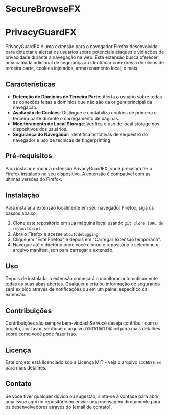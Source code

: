 # SecureBrowseFX

# PrivacyGuardFX

PrivacyGuardFX é uma extensão para o navegador Firefox desenvolvida para detectar e alertar os usuários sobre potenciais ataques e violações de privacidade durante a navegação na web. Esta extensão busca oferecer uma camada adicional de segurança ao identificar conexões a domínios de terceira parte, cookies injetados, armazenamento local, e mais.

## Características

- **Detecção de Domínios de Terceira Parte**: Alerta o usuário sobre todas as conexões feitas a domínios que não são da origem principal da navegação.
- **Avaliação de Cookies**: Distingue e contabiliza cookies de primeira e terceira parte durante o carregamento de páginas.
- **Monitoramento de Local Storage**: Verifica o uso de local storage nos dispositivos dos usuários.
- **Segurança do Navegador**: Identifica tentativas de sequestro do navegador e uso de técnicas de fingerprinting.

## Pré-requisitos

Para instalar e rodar a extensão PrivacyGuardFX, você precisará ter o Firefox instalado no seu dispositivo. A extensão é compatível com as últimas versões do Firefox.

## Instalação

Para instalar a extensão localmente em seu navegador Firefox, siga os passos abaixo:

1. Clone este repositório em sua máquina local usando `git clone [URL do repositório]`.
2. Abra o Firefox e acesse `about:debugging`.
3. Clique em "Este Firefox" e depois em "Carregar extensão temporária".
4. Navegue até o diretório onde você clonou o repositório e selecione o arquivo manifest.json para carregar a extensão.

## Uso

Depois de instalada, a extensão começará a monitorar automaticamente todas as suas abas abertas. Qualquer alerta ou informação de segurança será exibido através de notificações ou em um painel específico da extensão.

## Contribuições

Contribuições são sempre bem-vindas! Se você deseja contribuir com o projeto, por favor, verifique o arquivo `CONTRIBUTING.md` para mais detalhes sobre como você pode fazer isso.

## Licença

Este projeto está licenciado sob a Licença MIT - veja o arquivo `LICENSE.md` para mais detalhes.

## Contato

Se você tiver qualquer dúvida ou sugestão, sinta-se à vontade para abrir uma issue aqui no repositório ou enviar uma mensagem diretamente para os desenvolvedores através do [email de contato].

